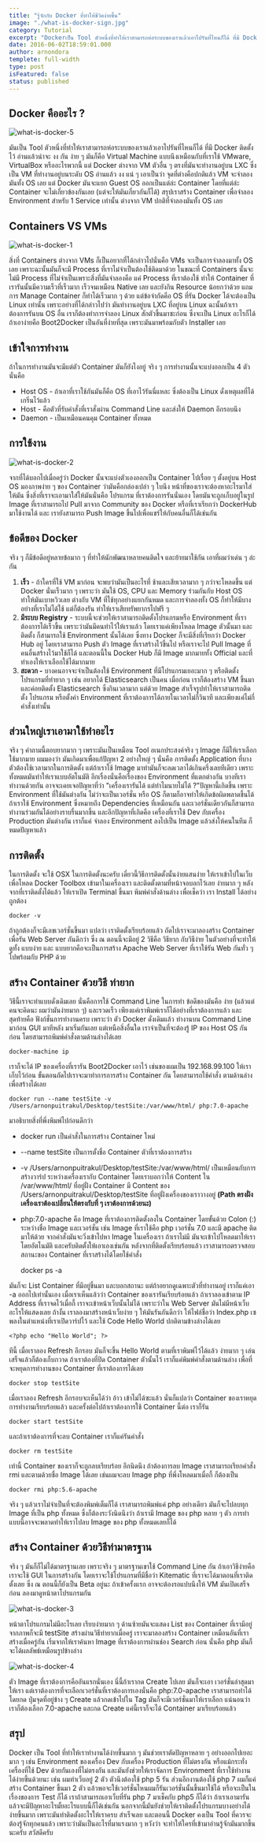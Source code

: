 ```yaml
---
title: "รู้จักกับ Docker ที่ทำให้ชีวิตง่ายขึ้น"
image: "./what-is-docker-sign.jpg"
category: Tutorial
excerpt: "Dockerเป็น Tool ตัวหนึ่งที่ทำให้เราสามารถห่อระบบของเราแล้วเอาไปรันที่ไหนก็ได้ ที่มี Docker ติดตั้งไว้ อ่านแล้วน่าจะ งง กัน ง่าย ๆ มัน"
date: 2016-06-02T18:59:01.000
author: arnondora
templete: full-width
type: post
isFeatured: false
status: published
---
```


## Docker คืออะไร ?
![what-is-docker-5](./what-is-docker-5.png)

มันเป็น Tool ตัวหนึ่งที่ทำให้เราสามารถห่อระบบของเราแล้วเอาไปรันที่ไหนก็ได้ ที่มี Docker ติดตั้งไว้ อ่านแล้วน่าจะ งง กัน ง่าย ๆ มันก็คือ Virtual Machine แบบนึงเหมือนกับที่เราใช้ VMware, VirtualBox หรืออะไรพวกนี้ แต่ Docker ต่างจาก VM ตัวอื่น ๆ ตรงที่มันจะทำงานอยู่บน LXC ซึ่งเป็น VM ที่ทำงานอยู่บนระดับ OS อ่านแล้ว งง แน่ ๆ
เอาเป็นว่า จุดที่ต่างคือปกติแล้ว VM จะจำลองมันทั้ง OS เลย แต่ Docker มันจะแยก Guest OS ออกเป็นแต่ล่ะ Container โดยที่แต่ล่ะ Container จะไม่เกี่ยวข้องกันเลย (แต่จะให้มันเกี่ยวกันก็ได้) สรุปเราสร้าง Container เพื่อจำลอง Environment สำหรับ 1 Service เท่านั้น ต่างจาก VM ปกติที่จำลองมันทั้ง OS เลย

## Containers VS VMs
![what-is-docker-1](./what-is-docker-1.png)

สิ่งที่ Containers ต่างจาก VMs ก็เป็นอยากที่ได้กล่าวไปนั่นคือ VMs จะเป็นการจำลองมาทั้ง OS เลย เพราะฉะนั้นมันก็จะมี Process ที่เราไม่จำเป็นต้องใช้ติดมาด้วย ในขณะที่ Containers นั้นจะไม่มี Process ที่ไม่จำเป็นเพราะสิ่งที่มันจำลองคือ แค่ Process ที่เราต้องใช้ ทำให้ Container ที่เรารันนั้นมีความเร็วที่เร็วมาก เร็วจนเหมือน Native เลย และยังกิน Resource น้อยกว่าด้วย แถมการ Manage Container ก็ทำได้เร็วมาก ๆ ด้วย
แต่ข้อจำกัดคือ OS ที่รัน Docker ได้จะต้องเป็น Linux เท่านั้น เพราะอย่างที่ได้กล่าวไปว่า มันทำงานอยู่บน LXC ที่อยู่บน Linux ฉะนั้นถ้าเราต้องการรันบน OS อื่น เราก็ต้องทำการจำลอง Linux สักตัวขึ้นมาซะก่อน ซึ่งจะเป็น Linux อะไรก็ได้ ถ้าเอาง่ายคือ Boot2Docker เป็นอันที่ง่ายที่สุด เพราะมันมาพร้อมกับตัว Installer เลย

## เข้าใจการทำงาน
ถ้าในการทำงานมันจะมีแต่ตัว Container มันก็ยังไงอยู่ จริง ๆ การทำงานนั้นจะแบ่งออกเป็น 4 ตัวนั่นคือ

* Host OS - ถ้าเอาที่เราใช้กันมันก็คือ OS ที่เอาไว้รันนี่แหละ ซึ่งต้องเป็น Linux ดั่งเหตุผลที่ได้เกริ่นไว้แล้ว
* Host - คือตัวที่รับคำสั่งที่เราสั่งผ่าน Command Line และส่งให้ Daemon อีกรอบนึง
* Daemon - เป็นเหมือนคนคุม Container ทั้งหมด

## การใช้งาน
![what-is-docker-2](./what-is-docker-2.png)

จากที่ได้บอกไปเมื่อครู่ว่า Docker นั้นจะแบ่งตัวเองออกเป็น Container ไปเรื่อย ๆ ตั้งอยู่บน Host OS มองภาพง่าย ๆ ของ Container ว่ามันคือกล่องเปล่า ๆ ใบนึง หน้าที่ของเราจะต้องหาอะไรมาใส่ให้มัน ซึ่งสิ่งที่เราจะเอามาใส่ให้มันนั่นคือ โปรแกรม ที่เราต้องการรันนั่นเอง โดยมันจะถูกเก็บอยู่ในรูป Image ที่เราสามารถไป Pull มาจาก Community ของ Docker หรือที่เราเรียกว่า DockerHub มาใช้งานได้ และ เรายังสามารถ Push Image ขึ้นไปเพื่อแชร์ให้กับคนอื่นก็ได้เช่นกัน

## ข้อดีของ Docker
จริง ๆ ก็มีข้อดีอยู่หลายข้อมาก ๆ ที่ทำให้นักพัฒนาหลายคนติดใจ และย้ายมาใช้กัน เอาที่ผมว่าเด่น ๆ ล่ะกัน

1. **เร็ว** - ถ้าใครที่ใช้ VM มาก่อน จะพบว่ามันเป็นอะไรที่ ช้าและเสียเวลามาก ๆ กว่าจะโหลดขึ้น แต่ Docker นั่นเร็วมาก ๆ เพราะว่า มันใช้ OS, CPU และ Memory ร่วมกันกับ Host OS ทำให้มันเบาหวิวเลย ต่างกับ VM ที่ใช้ทุกอย่างแยกกันหมด และการจำลองทั้ง OS ก็ทำให้มีบางอย่างที่เราไม่ได้ใช้ แต่ก็ต้องรัน ทำให้เราเสียทรัพยากรไปฟรี ๆ
2. **มีระบบ Registry** - ระบบนี้จะช่วยให้เราสามารถติดตั้งโปรแกรมหรือ Environment ที่เราต้องการได้เร็วขึ้น เพราะว่ามันมีคนทำไว้ให้เราแล้ว โดยเราแค่เพียงโหลด Image ตัวนั้นมา และติดตั้ง ก็สามารถใช้ Environment นั้นได้เลย ซึ่งทาง Docker ก็จะมีสิ่งที่เรียกว่า Docker Hub อยู่ โดยเราสามารถ Push ตัว Image ที่เราสร้างไว้ขึ้นไป หรือเราจะไป Pull Image ที่คนอื่นสร้างไว้มาใช้ก็ได้ และตอนนี้ใน Docker Hub ก็มี Image มากมายทั้ง Official และที่ทำเองให้เราเลือกใช้ได้มากมาย
3. **สะดวก -** บางคนอาจจะจำเป็นต้องใช้ Environment ที่มีโปรแกรมเยอะมาก ๆ หรือติดตั้งโปรแกรมที่ทำยาก ๆ เช่น อยากได้ Elasticsearch เป็นคน เมื่อก่อน เราก็ต้องสร้าง VM ขึ้นมาและค่อยติดตั้ง Elasticsearch ซึ่งกินเวลามาก แต่ด้วย Image สำเร็จรูปทำให้เราสามารถติดตั้ง โปรแกรม หรือตั้งค่า Environment ที่เราต้องการได้ภายในเวลาไม่กี่วินาที และเพียงแค่ไม่กี่คำสั่งเท่านั้น

## ส่วนใหญ่เราเอามาใช้ทำอะไร
จริง ๆ คำถามนี้ตอบยากมาก ๆ เพราะมันเป็นเหมือน Tool อเนกประสงค์จริง ๆ Image ก็มีให้เราเลือกใช้มากมาย ผมมองว่า มันเกิดมาเพื่อแก้ปัญหา 2 อย่างใหญ่ ๆ นั่นคือ การติดตั้ง Application ที่บางตัวต้องใช้เวลามากในการติดตั้ง แต่ถ้าเราใช้ Image มาทำมันก็จะลดเวลาได้เกินครึ่งเลยทีเดียว เพราะทั้งหมดมันทำให้เราแบบอัตโนมัติ
อีกเรื่องนั่นคือเรื่องของ Environment ที่แตกต่างกัน บางทีเราทำงานด้วยกัน อาจจะเคยเจอปัญหาที่ว่า "เครื่องเรารันได้ แต่ทำไมนายไม่ได้ ?"ปัญหานี้เกิดขึ้น เพราะ Environment ที่ใช้มันต่างกัน ไม่ว่าจะเป็นเวอร์ชั่น หรือ OS ก็ตามก็อาจทำให้เกิดข้อผิดพลาดขึ้นได้ ถ้าเราใช้ Environment ซึ่งหมายถึง Dependencies ที่เหมือนกัน และเวอร์ชั่นเดียวกันก็สามารถทำงานร่วมกันได้อย่างราบรื่นมากขึ้น และอีกปัญหาที่เกิดคือ เครื่องที่เราใช้ Dev กับเครื่อง Production มันต่างกัน เราก็แค่ จำลอง Environment ลงไปเป็น Image แล้วส่งให้คนในทีม ก็หมดปัญหาแล้ว

## การติดตั้ง
ในการติดตั้ง จะใช้ OSX ในการติดตั้งนะครับ เดี๋ยวนี้วิธีการติดตั้งนั้นง่ายแสนง่าย ให้เราเข้าไปในเว็บ เพื่อโหลด Docker Toolbox เข้ามาในเครื่องเรา และติดตั้งตามที่หน้าจอบอกไว้เลย ง่ายมาก ๆ หลังจากที่เราติดตั้งได้แล้ว ให้เราเปิด Terminal ขึ้นมา พิมพ์คำสั่งด้านล่าง เพื่อเช็คว่า เรา Install ได้อย่างถูกต้อง

    docker -v

ถ้าถูกต้องก็จะมีเลขเวอร์ชั่นขึ้นมา แปลว่า เราติดตั้งเรียบร้อยแล้ว ถัดไปเราจะมาลองสร้าง Container เพื่อรัน Web Server กันดีกว่า ซึ่ง ณ ตอนนี้จะมีอยู่ 2 วิธีคือ วิธียาก กับวิธีง่าย ในตัวอย่างที่จะทำให้ดูทั้ง แบบง่าย และ แบบยากคือจะเป็นการสร้าง Apache Web Server ที่เราใช้รัน Web กันทั่ว ๆ ไปพร้อมกับ PHP ด้วย

## สร้าง Container ด้วยวิธี ท่ายาก
วิธีนี้เราจะทำแบบดั่งเดิมเลย นั่นคือการใช้ Command Line ในการทำ ข้อดีของมันคือ ง่าย (แล้วแต่คนจะคิดนะ ผมว่ามันง่ายมาก ๆ) และรวดเร็ว เพียงแค่เราพิมพ์เราก็ได้อย่างที่เราต้องการแล้ว และสุดท้ายคือ ฟังก์ชั่นการทำงานครบ เพราะว่า ตัว Docker ดั่งเดิมแล้ว ทำงานบน Command Line มาก่อน GUI มาทีหลัง มาเริ่มกันเลย
แต่เหนือสิ่งอื่นใด เราจำเป็นที่จะต้องรู้ IP ของ Host OS กันก่อน โดยสามารถพิมพ์คำสั่งตามด้านล่างได้เลย

    docker-machine ip

เราก็จะได้ IP ของเครื่องที่เรารัน Boot2Docker เอาไว้ เช่นของผมเป็น 192.168.99.100 ให้เราเก็บไว้ก่อน ขั้นตอนถัดไปเราจะมาทำการการสร้าง Container กัน โดยสามารถใช้คำสั่ง ตามด้านล่างเพื่อสร้างได้เลย

    docker run --name testSite -v /Users/arnonpuitrakul/Desktop/testSite:/var/www/html/ php:7.0-apache

มาอธิบายสิ่งที่พึ่งพิมพ์ไปก่อนดีกว่า

* docker run เป็นคำสั่งในการสร้าง Container ใหม่
* --name testSite เป็นการตั้งชื่อ Container ตัวที่เราต้องการสร้าง
* -v /Users/arnonpuitrakul/Desktop/testSite:/var/www/html/ เป็นเหมือนกับการสร้างวาร์ป ระหว่างเครื่องเรากับ Container โดยเราบอกว่าให้ Content ใน /var/www/html/ ที่อยู่ฝั่ง Container มี Content ของ /Users/arnonpuitrakul/Desktop/testSite ที่อยู่ฝั่งเครื่องของเราวางอยู่ **(Path ตรงฝั่งเครื่องเราต้องเปลี่ยนให้ตรงกับที่ ๆ เราต้องการด้วยนะ)**
* php:7.0-apache คือ Image ที่เราต้องการติดตั้งลงใน Container โดยขั้นด้วย Colon (:) ระหว่างชื่อ Image และเวอร์ชั่น เช่น Image ที่เราใช้คือ php เวอร์ชั่น 7.0 และมี apache ติดมาให้ด้วย
จากคำสั่งมันจะวิ่งเข้าไปหา Image ในเครื่องเรา ถ้าเราไม่มี มันจะเข้าไปโหลดมาให้เราโดยอัตโนมัติ และครับติดตั้งให้เอาเองเช่นกัน หลังจากที่ติดตั้งเรียบร้อยแล้ว เราสามารถตรวจสอบสถานะของ Container ที่เราสร้างได้โดยใช้คำสั่ง

    docker ps -a

มันก็จะ List Container ที่มีอยู่ขึ้นมา และบอกสถานะ แต่ถ้าอยากดูเฉพาะตัวที่ทำงานอยู่ เราก็แค่เอา -a ออกไปเท่านั้นเอง เมื่อเราเห็นแล้วว่า Container ของเรารันเรียบร้อยแล้ว ถ้าเราลองเข้าตาม IP Address ที่เราจดไว้เมื่อกี้ เราจะเข้าหน้าเว็บนั้นไม่ได้ เพราะว่าใน Web Server มันไม่มีหน้าเว็บอะไรให้แสดงเลย ถ้างั้น เราลองมาสร้างหน้าเว็บง่าย ๆ ให้มันรันกันดีกว่า ให้ไฟล์ชื่อว่า Index.php เซพลงในตำแหน่งที่เราเปิดวาร์ปไว้ และใช้ Code Hello World ปกติตามข้างล่างได้เลย

    <?php echo "Hello World"; ?>

ทีนี้ เมื่อเราลอง Refresh อีกรอบ มันก็จะขึ้น Hello World ตามที่เราพิมพ์ไว้ได้แล้ว ง่ายมาก ๆ เล่นเสร็จแล้วก็ต้องเก็บกวาด ถ้าเราต้องที่ปิด Container ตัวนั้นไว้ เราก็แค่พิมพ์คำสั่งตามด้านล่าง เพื่อที่จะหยุดการทำงานของ Container ที่เราต้องการได้เลย

    docker stop testSite

เมื่อเราลอง Refresh อีกรอบจะเห็นได้ว่า อ้าว เข้าไม่ได้ซะแล้ว นั่นก็แปลว่า Container ของเราหยุดการทำงานเรียบร้อยแล้ว และครั้งต่อไปถ้าเราต้องการใช้ Container นี้ต่อ เราก็รัน

    docker start testSite

และถ้าเราต้องการที่จะลบ Container เราก็แค่รันคำสั่ง

    docker rm testSite

เท่านี้ Container ของเราก็จะถูกลบเรียบร้อย อีกนิดนึง ถ้าต้องการลบ Image เราสามารถเรียกคำสั่ง rmi และตามด้วยชื่อ Image ได้เลย เช่นผมจะลบ Image php ที่พึ่งโหลดมาเมื่อกี้ ก็ต้องเป็น

    docker rmi php:5.6-apache

จริง ๆ แล้วเราไม่จำเป็นที่จะต้องพิมพ์เต็มก็ได้ เราสามารถพิมพ์แค่ php อย่างเดียว มันก็จะไปลบทุก Image ที่เป็น php ทั้งหมด ซึ่งก็ต้องระวังนิดนึงว่า ถ้าเรามี Image ของ php หลาย ๆ ตัว การทำแบบนี้อาจจะพลาดทำให้เราไปลบ Image ของ php ทั้งหมดเลยก็ได้

## สร้าง Container ด้วยวิธีท่ามาตรฐาน
จริง ๆ มันก็ก็ไม่ได้มาตรฐานเลย เพราะจริง ๆ มาตรฐานเขาใช้ Command Line กัน ถ้าเอาวิธีง่ายคือ เราจะใช้ GUI ในการสร้างกัน โดยเราจะใช้โปรแกรมที่มีชื่อว่า Kitematic ที่เราจะได้มาตอนที่เราติดตั้งเลย ซึ่ง ณ ตอนนี้ก็ยังเป็น Beta อยู่นะ ถ้าเข้าครั้งแรก อาจจะต้องรอแปบนึงให้ VM มันเปิดเสร็จก่อน ลองมาดูหน้าตาโปรแกรมกัน

![what-is-docker-3](./what-is-docker-3.png)

หน้าตาโปรแกรมไม่มีอะไรเลย เรียบง่ายมาก ๆ ด้านซ้ายมันจะแสดง List ของ Container ที่เรามีอยู่ จากภาพก็จะมี testSite สร้างผ่านวิธีท่ายากเมื่อครู่ เราจะมาลองสร้าง Container เหมือนอันที่เราสร้างเมื่อครู่กัน เริ่มจากให้เราค้นหา Image ที่เราต้องการผ่านช่อง Search ก่อน นั่นคือ php มันก็จะได้ผลลัพธ์เหมือนรูปข้างล่าง

![what-is-docker-4](./what-is-docker-4.png)

ตัว Image ที่เราต้องการคืออันแรกนั่นเอง นี่นี้ถ้าเรากด Create ไปเลย มันก็จะเอา เวอร์ชั่นล่าสุดมาให้เรา แต่เราต้องการที่จะเลือกเวอร์ชั่นที่เราต้องการเองนั่นคือ php:7.0-apache เราสามารถทำได้โดยกด ปุ่มจุดที่อยู่ข้าง ๆ Create แล้วกดเข้าไปใน Tag มันก็จะมีเวอร์ชั่นมาให้เราเลือก แน่นอนว่า เราก็ต้องเลือก 7.0-apache และกด Create แค่นี้เราก็จะได้ Container มาเรียบร้อยแล้ว

## สรุป
Docker เป็น Tool ที่ทำให้เราทำงานได้ง่ายขึ้นมาก ๆ มันช่วยเราตัดปัญหาหลาย ๆ อย่างออกไปเยอะมาก ๆ เช่น Environment ของเครื่อง Dev กับเครื่อง Production ที่ไม่ตรงกัน หรือแม้กระทั่ง เครื่องที่ใช้ Dev ด้วยกันเองที่ไม่ตรงกัน และมันยังช่วยให้เราจัดการ Environment ที่เราใช้ทำงานได้ง่ายขึ้นด้วยนะ เช่น ผมทำเว็บอยู่ 2 ตัว ตัวนึงต้องใช้ php 5 รัน ส่วนอีกงานต้องใช้ php 7 ผมก็แค่สร้าง Container ขึ้นมา 2 ตัว แล้วพอจะใช้เวอร์ชั่นไหนผมก็รันเวอร์ชั่นนั้นขึ้นมาใช้ได้ หรือจะเป็นในเรื่องของการ Test ก็ได้ เราถ้าสามารถเอาเว็บที่รัน php 7 มาเช็คกับ php5 ก็ได้ว่า ถ้าเราเอามารันแล้วจะมีปัญหาอะไรมั้ยอะไรแบบนี้ก็ได้เช่นกัน นอกจากนี้มันยังช่วยให้เราติดตั้งโปรแกรมบางอย่างได้ง่ายขึ้นมาก เพราะมันทำติดตั้งอะไรให้เราครบ สำเร็จเลย และตอนนี้ Docker คงเป็น Tool ที่ควรจะต้องรู้จักทุกคนแล้ว เพราะว่ามันเป็นอะไรที่มาแรงมาก ๆ หวังว่า จะทำให้ใครที่เข้ามาอ่านรู้จักมันมากขึ้นนะครับ สวัสดีครับ
